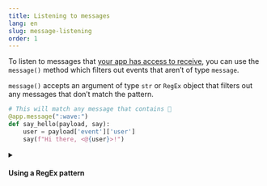 ```yaml
---
title: Listening to messages
lang: en
slug: message-listening
order: 1
---
```


<div class="section-content">

To listen to messages that [your app has access to receive](https://api.slack.com/messaging/retrieving#permissions), you can use the `message()` method which filters out events that aren’t of type `message`.

`message()` accepts an argument of type `str` or `RegEx` object that filters out any messages that don’t match the pattern.

</div>

```python
# This will match any message that contains 👋
@app.message(":wave:")
def say_hello(payload, say):
    user = payload['event']['user']
    say(f"Hi there, <@{user}>!")
```

<details class="secondary-wrapper">
<summary markdown="0">
<h4 class="secondary-header">Using a RegEx pattern</h4>
</summary>

<div class="secondary-content" markdown="0">

The `re.compile()` method can be used instead of a string for more granular matching.

</div>

```python
@app.message(re.compile("(hi|hello|hey)"))
def say_hello_regex(say, context):
    # RegExp matches are inside of context.matches
    greeting = context['matches'][0]
    say(f"{greeting}, how are you?")
```

</details>

